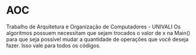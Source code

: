 # AOC
Trabalho de Arquitetura e Organização de Computadores - UNIVALI
Os algoritmos possuem necessitam que sejam trocados o valor de x na Main() para que seja possível mudar a quantidade de operações 
que você deseja fazer. Isso vale para todos os códigos.
